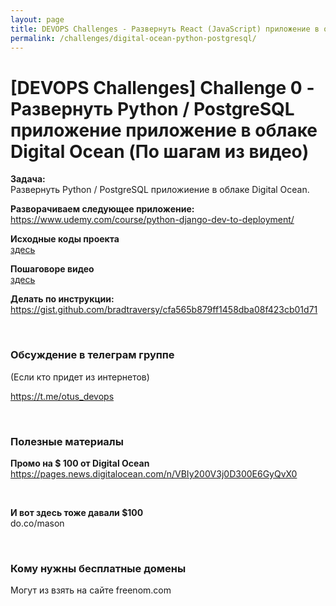 ```yaml
---
layout: page
title: DEVOPS Challenges - Развернуть React (JavaScript) приложение в облаке Digital Ocean
permalink: /challenges/digital-ocean-python-postgresql/
---
```


# [DEVOPS Challenges] Challenge 0 - Развернуть Python / PostgreSQL приложение приложение в облаке Digital Ocean (По шагам из видео)

**Задача:**  
Развернуть Python / PostgreSQL приложиение в облаке Digital Ocean. 

**Разворачиваем следующее приложение:**  
https://www.udemy.com/course/python-django-dev-to-deployment/


**Исходные коды проекта**  
<a href="https://bitbucket.org/marley-python/python-django-dev-to-deployment/src/master/">здесь</a>


**Пошаговоре видео**  
<a href="https://cloud.mail.ru/public/4XQr/HdQ3rUNBg">здесь</a>

**Делать по инструкции:**  
https://gist.github.com/bradtraversy/cfa565b879ff1458dba08f423cb01d71


<br/>

### Обсуждение в телеграм группе

(Если кто придет из интернетов)

https://t.me/otus_devops

<br/>

### Полезные материалы

**Промо на $ 100 от Digital Ocean**  
https://pages.news.digitalocean.com/n/VBIy200V3j0D300E6GyQvX0

<br/>

**И вот здесь тоже давали $100**  
do.co/mason


<br/>

### Кому нужны бесплатные домены

Могут из взять на сайте freenom.com

